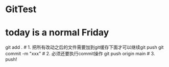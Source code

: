 # GitTest
# today is a normal Friday

git add . # 1. 把所有改动之后的文件需要加到git缓存下面才可以继续git push
git commit -m "xxx"  # 2. 必须还要执行commit操作
git push origin main # 3. push!


